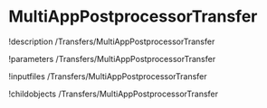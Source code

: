 <!-- MOOSE Documentation Stub: Remove this when content is added. -->

# MultiAppPostprocessorTransfer
!description /Transfers/MultiAppPostprocessorTransfer

!parameters /Transfers/MultiAppPostprocessorTransfer

!inputfiles /Transfers/MultiAppPostprocessorTransfer

!childobjects /Transfers/MultiAppPostprocessorTransfer
